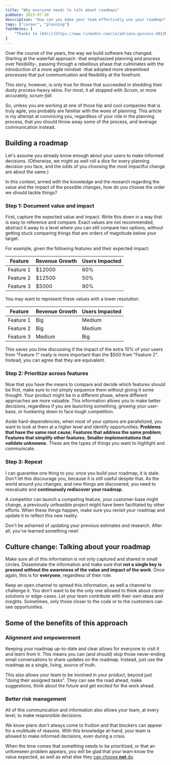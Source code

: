 ```yaml
---
title: "Why everyone needs to talk about roadmaps"
pubDate: 2023-07-10
description: "How can you make your team effectively use your roadmap?"
tags: ["career", "planning"]
footNotes: [
    "Thanks to [Adri](https://www.linkedin.com/in/adriana-gussoni-4013b95b/) for her expert feedback and guidance. This article wouldn't be this clear without her support.",
]
---
```

Over the course of the years, the way we build software has changed.
Starting at the waterfall approach -that emphasized planning and process over flexibility-, passing through a rebellious phase that culminates with the introduction of a more agile mindset -that adopted more streamlined processes that put communication and flexibility at the forefront.

This story, however, is only true for those that succeeded in shedding their dusty process-heavy skins. For most, it all stopped with *Scrum*, or more accurately, *scrum-fall*.

So, unless you are working at one of those hip and cool companies that is truly agile, you probably are familiar with the woes of planning. This article is my attempt at convincing you, regardless of your role in the planning process, that you should throw away some of the process, and leverage communication instead.

## Building a roadmap

Let's assume you already know enough about your users to make informed decisions. (Otherwise, we might as well roll a dice for every planning decision you face, and the odds of you choosing the most impactful change are about the same.)

In this context, armed with the knowledge and the research regarding the value and the impact of the possible changes, how do you choose the order we should tackle things?


### Step 1: Document value and impact

First, capture the expected value and impact. Write this down in a way that is easy to reference and compare. Exact values are not recommended, abstract it away to a level where you can still compare two options, without getting stuck comparing things that are orders of magnitude below your target.

For example, given the following features and their expected impact:

| Feature | Revenue Growth | Users Impacted |
| --- | --- | --- |
| Feature 1 | $12000 | 60% |
| Feature 2 | $12500 | 50% |
| Feature 3 | $5000 | 90% |

You may want to represent these values with a lower resolution:

| Feature | Revenue Growth | Users Impacted |
| --- | --- | --- |
| Feature 1 | Big | Medium |
| Feature 2 | Big | Medium |
| Feature 3 | Medium | Big |

This saves you time discussing if the impact of the extra 10% of your users from "Feature 1" really is more important than the $500 from "Feature 2". Instead, you can agree that they are equivalent.

### Step 2: Prioritize across features

Now that you have the means to compare and decide which features should be first, make sure to not simply sequence them without giving it some thought. Your product might be in a different phase, where different approaches are more valuable. This information allows you to make better decisions, regardless if you are launching something, growing your user-base, or hunkering down to face tough competition.

Aside hard-dependencies, when most of your options are parallelized, you want to look at them at a higher level and identify opportunities: **Problems that have the same root cause**; **Features that address the same problem**; **Features that simplify other features**; **Smaller implementations that validate unknowns**. These are the types of things you want to highlight and communicate.

### Step 3: Repeat

I can guarantee one thing to you: once you build your roadmap, it is stale. Don't let this discourage you, because it is still useful despite that. As the world around you changes, and new things are discovered, you need to reevaluate and **continuously rediscover your roadmap**.

A competitor can launch a competing feature, your customer-base might change, a previously unfeasible project might have been facilitated by other efforts. When these things happen, make sure you revisit your roadmap and update it to reflect this new reality.

Don't be ashamed of updating your previous estimates and research. After all, you've learned something new!

## Culture change: Talking about your roadmap

Make sure all of this information is not only captured and shared in small circles. Disseminate the information and make sure that **not a single key is pressed without the awareness of the value and impact of the work**. Once again, this is for **everyone**, regardless of their role.

Keep an open channel to spread this information, as well a channel to challenge it. You don't want to be the only one allowed to think about clever solutions or edge-cases. Let your team contribute with their own ideas and insights. Sometimes, only those closer to the code or to the customers can see opportunities.

## Some of the benefits of this approach

### Alignment and empowerment

Keeping your roadmap up-to-date and clear allows for everyone to visit it and learn from it. This means you can (and should) stop those never-ending email conversations to share updates on the roadmap. Instead, just use the roadmap as a single, living, source of truth.

This also allows your team to be involved in your product, beyond just "doing their assigned tasks". They can see the road ahead, make suggestions, think about the future and get excited for the work ahead.

### Better risk management

All of this communication and information also allows your team, at every level, to make responsible decisions.

We know plans don't always come to fruition and that blockers can appear for a multitude of reasons. With this knowledge at-hand, your team is allowed to make informed decisions, even during a crisis.

When the time comes that something needs to be prioritized, or that an unforeseen problem appears, you will be glad that your team know the value expected, as well as what else they [can choose **not** do](https://taylor.town/shave-a-yak).